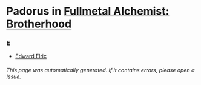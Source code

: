 # Padorus in [Fullmetal Alchemist: Brotherhood](https://myanimelist.net/anime/5114/Fullmetal_Alchemist__Brotherhood)

### E
* [Edward Elric](https://github.com/shadow578/Project-Padoru/blob/master/table-of-contents/characters/EdwardElric.md)

###### This page was automatically generated. If it contains errors, please open a Issue.
